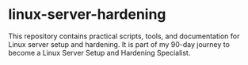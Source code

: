 # linux-server-hardening
This repository contains practical scripts, tools, and documentation for Linux server setup and hardening. It is part of my 90-day journey to become a Linux Server Setup and Hardening Specialist.
